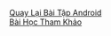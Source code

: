 [Quay Lại Bài Tập Android](https://github.com/PHAMBANHATHUNG/DANH-MUC-ANDROID/edit/master/README.md)
</br>
[Bài Học Tham Khảo](https://ngocminhtran.com/2018/06/28/lap-trinh-android-dung-android-studio-3-x/)


